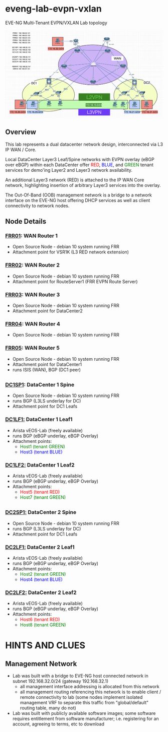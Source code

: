 # eveng-lab-evpn-vxlan
EVE-NG Multi-Tenant EVPN/VXLAN Lab topology 

<p align="center">
    <img src="media/lab-topo-2021_11_11.png" width="800"/>
</p>

## Overview

This lab represents a dual datacenter network design, interconnected via L3 IP WAN / Core.  

Local DataCenter Layer3 Leaf/Spine networks with EVPN overlay (eBGP over eBGP) within each DataCenter offer <span style="color:red">RED</span>, <span style="color:blue">BLUE</span>, and <span style="color:green">GREEN</span> tenant services for demo'ing Layer2 and Layer3 network availability.

An additional Layer3 network (RED) is attached to the IP WAN Core network, highlighting insertion of arbitrary Layer3 services into the overlay.

The Out-Of-Band (OOB) management network is a bridge to a network interface on the EVE-NG host offering DHCP services as well as client connectivity to network nodes.


## Node Details
### [FRR01](https://github.com/TEXNUG/eveng-lab-evpn-vxlan/blob/main/node-configs/FRR01.cfg):  WAN Router 1<br>
- Open Source Node - debian 10 system running FRR
- Attachment point for VSR1K (L3 RED network extension)
### [FRR02](https://github.com/TEXNUG/eveng-lab-evpn-vxlan/blob/main/node-configs/FRR02.cfg):  WAN Router 2
- Open Source Node - debian 10 system running FRR
- Attachment point for RouteServer1 (FRR EVPN Route Server)
### [FRR03](https://github.com/TEXNUG/eveng-lab-evpn-vxlan/blob/main/node-configs/FRR03.cfg):  WAN Router 3
- Open Source Node - debian 10 system running FRR
- Attachment point for DataCenter2
### [FRR04](https://github.com/TEXNUG/eveng-lab-evpn-vxlan/blob/main/node-configs/FRR04.cfg):  WAN Router 4
- Open Source Node - debian 10 system running FRR
### [FRR05](https://github.com/TEXNUG/eveng-lab-evpn-vxlan/blob/main/node-configs/FRR05.cfg):  WAN Router 5
- Open Source Node - debian 10 system running FRR
- Attachment point for DataCenter1
- runs ISIS (WAN), BGP (DC1 peer)
## 
### [DC1SP1](https://github.com/TEXNUG/eveng-lab-evpn-vxlan/blob/main/node-configs/DC1SP1.cfg):  DataCenter 1 Spine
- Open Source Node - debian 10 system running FRR
- runs BGP (L3LS underlay for DC)
- Attachment point for DC1 Leafs
### [DC1LF1:](https://github.com/TEXNUG/eveng-lab-evpn-vxlan/blob/main/node-configs/DC1LF1.cfg)  DataCenter 1 Leaf1
- Arista vEOS-Lab (freely available)
- runs BGP (eBGP underlay, eBGP Overlay)
- Attachment points:
  - <span style="color:green">Host1 (tenant GREEN)</span>
  - <span style="color:blue">Host3 (tenant BLUE)</span>
### [DC1LF2:](https://github.com/TEXNUG/eveng-lab-evpn-vxlan/blob/main/node-configs/DC1LF2.cfg)  DataCenter 1 Leaf2
- Arista vEOS-Lab (freely available)
- runs BGP (eBGP underlay, eBGP Overlay)
- Attachment points:
  - <span style="color:red">Host5 (tenant RED)</span>
  - <span style="color:green">Host7 (tenant GREEN)</span>
##
### [DC2SP1:](https://github.com/TEXNUG/eveng-lab-evpn-vxlan/blob/main/node-configs/DC2SP1.cfg)  DataCenter 2 Spine
- Open Source Node - debian 10 system running FRR
- runs BGP (L3LS underlay for DC)
- Attachment point for DC1 Leafs
### [DC2LF1:](https://github.com/TEXNUG/eveng-lab-evpn-vxlan/blob/main/node-configs/DC2LF1.cfg)  DataCenter 2 Leaf1
- Arista vEOS-Lab (freely available)
- runs BGP (eBGP underlay, eBGP Overlay)
- Attachment points:
  - <span style="color:green">Host2 (tenant GREEN)</span>
  - <span style="color:blue">Host4 (tenant BLUE)</span>
### [DC2LF2:](https://github.com/TEXNUG/eveng-lab-evpn-vxlan/blob/main/node-configs/DC2LF2.cfg)  DataCenter 2 Leaf2
- Arista vEOS-Lab (freely available)
- runs BGP (eBGP underlay, eBGP Overlay)
- Attachment points:
  - <span style="color:red">Host6 (tenant RED)</span>
  - <span style="color:green">Host8 (tenant GREEN)</span>
##
# HINTS AND CLUES
## Management Network
- Lab was built with a bridge to EVE-NG host connected network in subnet 192.168.32.0/24 (gateway 192.168.32.1)
  - all management interface addressing is allocated from this network
  - all management routing referencing this network is to enable client / remote connectivity to lab (some nodes implement isolated management VRF to separate this traffic from "global/default" routing table, many do not)
- Lab was built with publicly available software images; some software requires entitlement from software manufacturer; i.e. registering for an account, agreeing to terms, etc to download
